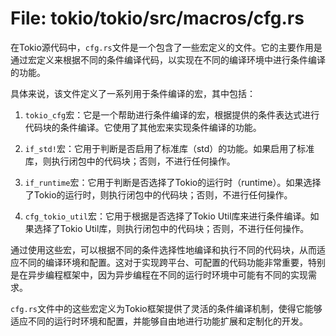 # File: tokio/tokio/src/macros/cfg.rs

在Tokio源代码中，`cfg.rs`文件是一个包含了一些宏定义的文件。它的主要作用是通过宏定义来根据不同的条件编译代码，以实现在不同的编译环境中进行条件编译的功能。

具体来说，该文件定义了一系列用于条件编译的宏，其中包括：

1. `tokio_cfg`宏：它是一个帮助进行条件编译的宏，根据提供的条件表达式进行代码块的条件编译。它使用了其他宏来实现条件编译的功能。

2. `if_std!`宏：它用于判断是否启用了标准库（std）的功能。如果启用了标准库，则执行闭包中的代码块；否则，不进行任何操作。

3. `if_runtime`宏：它用于判断是否选择了Tokio的运行时（runtime）。如果选择了Tokio的运行时，则执行闭包中的代码块；否则，不进行任何操作。

4. `cfg_tokio_util`宏：它用于根据是否选择了Tokio Util库来进行条件编译。如果选择了Tokio Util库，则执行闭包中的代码块；否则，不进行任何操作。

通过使用这些宏，可以根据不同的条件选择性地编译和执行不同的代码块，从而适应不同的编译环境和配置。这对于实现跨平台、可配置的代码功能非常重要，特别是在异步编程框架中，因为异步编程在不同的运行时环境中可能有不同的实现需求。

`cfg.rs`文件中的这些宏定义为Tokio框架提供了灵活的条件编译机制，使得它能够适应不同的运行时环境和配置，并能够自由地进行功能扩展和定制化的开发。

